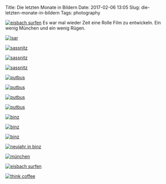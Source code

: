 Title: Die letzten Monate in Bildern
Date: 2017-02-06 13:05
Slug: die-letzten-monate-in-bildern
Tags: photography

[![eisbach surfen](https://farm1.staticflickr.com/722/31638023304_ea0b0d49ee_b.jpg)](https://www.flickr.com/photos/8810721@N07/31638023304/)
Es war mal wieder Zeit eine Rolle Film zu entwickeln. Ein wenig München und ein wenig Rügen.

[![isar](https://farm1.staticflickr.com/467/32103159270_aea572c22a_b.jpg)](https://www.flickr.com/photos/8810721@N07/32103159270/)

[![sassnitz](https://farm1.staticflickr.com/723/32441115586_d4e0b56f88_b.jpg)](https://www.flickr.com/photos/8810721@N07/32441115586/)

[![sassnitz](https://farm1.staticflickr.com/455/32481700365_c31ab5af3c_b.jpg)](https://www.flickr.com/photos/8810721@N07/32481700365/)

[![sassnitz](https://farm1.staticflickr.com/597/32360070841_4a8d8ea878_b.jpg)](https://www.flickr.com/photos/8810721@N07/32360070841/)

[![putbus](https://farm1.staticflickr.com/386/32481729795_5de4e19ba7_b.jpg)](https://www.flickr.com/photos/8810721@N07/32481729795/)

[![putbus](https://farm1.staticflickr.com/509/32103257700_2c4739f3ec_b.jpg)](https://www.flickr.com/photos/8810721@N07/32103257700/)

[![putbus](https://farm1.staticflickr.com/382/31638105354_22f7e97e00_b.jpg)](https://www.flickr.com/photos/8810721@N07/31638105354/)

[![putbus](https://farm1.staticflickr.com/584/31638115394_82a63afc68_b.jpg)](https://www.flickr.com/photos/8810721@N07/31638115394/)

[![binz](https://farm1.staticflickr.com/417/32481776915_742476bfca_b.jpg)](https://www.flickr.com/photos/8810721@N07/32481776915/)

[![binz](https://farm1.staticflickr.com/538/31638135354_0ed57162cc_b.jpg)](https://www.flickr.com/photos/8810721@N07/31638135354/)

[![binz](https://farm1.staticflickr.com/353/31670214223_c81c8cd5d5_b.jpg)](https://www.flickr.com/photos/8810721@N07/31670214223/)

[![neujahr in binz](https://farm1.staticflickr.com/285/32103318370_631cc55aa6_b.jpg)](https://www.flickr.com/photos/8810721@N07/32103318370/)

[![münchen](https://farm1.staticflickr.com/693/32359950051_d2b0c295b7_b.jpg)](https://www.flickr.com/photos/8810721@N07/32359950051/)

[![eisbach surfen](https://farm1.staticflickr.com/770/32441034736_d6430de76e_b.jpg)](https://www.flickr.com/photos/8810721@N07/32441034736/)

[![think coffee](https://farm1.staticflickr.com/388/31637983014_51566a8a9a_b.jpg)](https://www.flickr.com/photos/8810721@N07/31637983014/)
